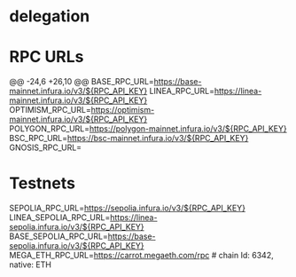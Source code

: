# delegation
# RPC URLs
 @@ -24,6 +26,10 @@ BASE_RPC_URL=https://base-mainnet.infura.io/v3/${RPC_API_KEY}
 LINEA_RPC_URL=https://linea-mainnet.infura.io/v3/${RPC_API_KEY}
 OPTIMISM_RPC_URL=https://optimism-mainnet.infura.io/v3/${RPC_API_KEY}
 POLYGON_RPC_URL=https://polygon-mainnet.infura.io/v3/${RPC_API_KEY}
 BSC_RPC_URL=https://bsc-mainnet.infura.io/v3/${RPC_API_KEY}
 GNOSIS_RPC_URL=
 # Testnets
 SEPOLIA_RPC_URL=https://sepolia.infura.io/v3/${RPC_API_KEY}
 LINEA_SEPOLIA_RPC_URL=https://linea-sepolia.infura.io/v3/${RPC_API_KEY}
 BASE_SEPOLIA_RPC_URL=https://base-sepolia.infura.io/v3/${RPC_API_KEY}
 MEGA_ETH_RPC_URL=https://carrot.megaeth.com/rpc # chain Id: 6342, native: ETH
